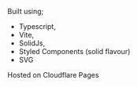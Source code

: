 Built using;

- Typescript, 
- Vite, 
- SolidJs, 
- Styled Components (solid flavour)
- SVG

Hosted on Cloudflare Pages
